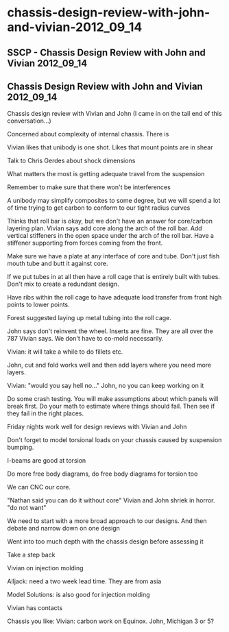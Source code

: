 # chassis-design-review-with-john-and-vivian-2012\_09\_14

## SSCP - Chassis Design Review with John and Vivian 2012\_09\_14

## Chassis Design Review with John and Vivian 2012\_09\_14

Chassis design review with Vivian and John (I came in on the tail end of this conversation...)

Concerned about complexity of internal chassis. There is

Vivian likes that unibody is one shot. Likes that mount points are in shear

Talk to Chris Gerdes about shock dimensions

What matters the most is getting adequate travel from the suspension

Remember to make sure that there won't be interferences

A unibody may simplify composites to some degree, but we will spend a lot of time trying to get carbon to conform to our tight radius curves

Thinks that roll bar is okay, but we don't have an answer for core/carbon layering plan. Vivian says add core along the arch of the roll bar. Add vertical stiffeners in the open space under the arch of the roll bar. Have a stiffener supporting from forces coming from the front.

Make sure we have a plate at any interface of core and tube. Don't just fish mouth tube and butt it against core.

If we put tubes in at all then have a roll cage that is entirely built with tubes. Don't mix to create a redundant design.

Have ribs within the roll cage to have adequate load transfer from front high points to lower points.

Forest suggested laying up metal tubing into the roll cage.&#x20;

John says don't reinvent the wheel. Inserts are fine. They are all over the 787 Vivian says. We don't have to co-mold necessarily.&#x20;

Vivian: it will take a while to do fillets etc.

John, cut and fold works well and then add layers where you need more layers.

Vivian: "would you say hell no…" John, no you can keep working on it

Do some crash testing. You will make assumptions about which panels will break first. Do your math to estimate where things should fail. Then see if they fail in the right places.

Friday nights work well for design reviews with Vivian and John

Don't forget to model torsional loads on your chassis caused by suspension bumping.&#x20;

I-beams are good at torsion

Do more free body diagrams, do free body diagrams for torsion too

We can CNC our core.&#x20;

"Nathan said you can do it without core" Vivian and John shriek in horror. "do not want"

We need to start with a more broad approach to our designs. And then debate and narrow down on one design

Went into too much depth with the chassis design before assessing it

Take a step back

Vivian on injection molding

Alljack: need a two week lead time. They are from asia

Model Solutions: is also good for injection molding

Vivian has contacts

Chassis you like: Vivian: carbon work on Equinox. John, Michigan 3 or 5?
